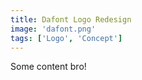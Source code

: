 ```yaml
---
title: Dafont Logo Redesign
image: 'dafont.png'
tags: ['Logo', 'Concept']
---
```


Some content bro!
